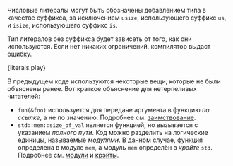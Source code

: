 Числовые литералы могут быть обозначены добавлением типа в качестве суффикса, за исключением `usize`, использующего суффикс `us`, и `isize`, используюшего суффикс `is`.

Тип литералов без суффикса будет зависеть от того, как они используются. Если нет никаких ограничений, компилятор выдаст ошибку.

{literals.play}

В предыдущем коде используются некоторые вещи, которые не были объяснены ранее. Вот краткое объяснение для нетерпеливых читателей:

* `fun(&foo)` используется для передаче аргумента в функцию *по ссылке*, а не по значению.
  Подробнее см. [заимствование][borrow].
* `std::mem::size_of_val` является функцией, но вызывается с указанием *полного пути*.
   Код можно разделить на логические единицы, называемые *модулями*. В данном случае,
   функция определена в модуле `mem`, а модуль `mem` определён в *крэйте* `std`.
   Подробнее см. [модули][mod] и [крэйты][crate].

[borrow]: /scope/borrow.html
[mod]: /mod.html
[crate]: /crates.html
